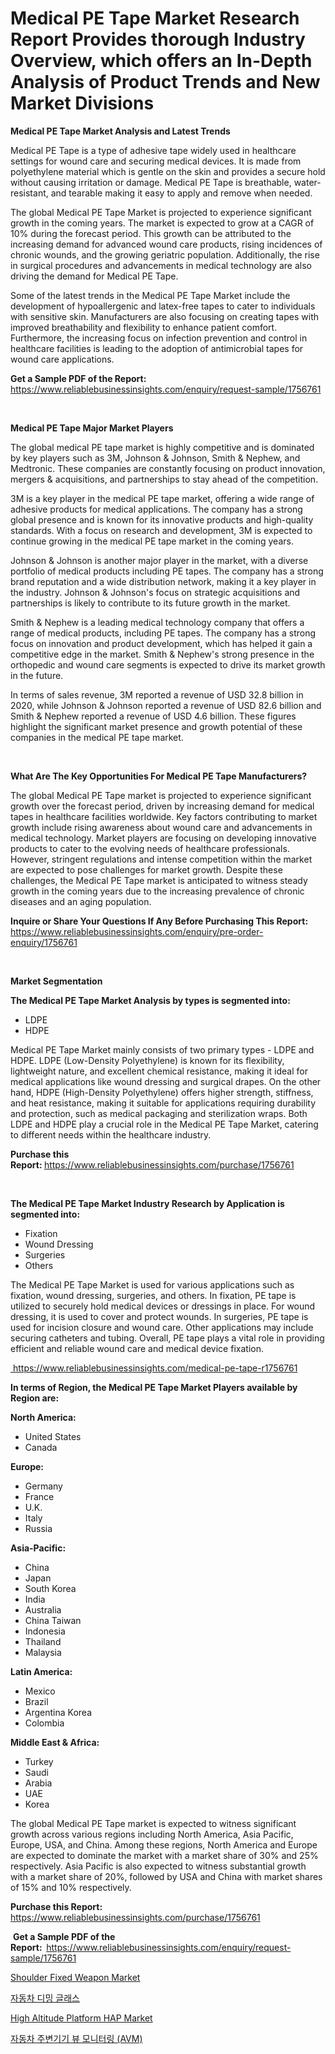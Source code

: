 <p><h1>Medical PE Tape Market Research Report Provides thorough Industry Overview, which offers an In-Depth Analysis of Product Trends and New Market Divisions</h1></p><p><strong>Medical PE Tape Market Analysis and Latest Trends</strong></p>
<p><p>Medical PE Tape is a type of adhesive tape widely used in healthcare settings for wound care and securing medical devices. It is made from polyethylene material which is gentle on the skin and provides a secure hold without causing irritation or damage. Medical PE Tape is breathable, water-resistant, and tearable making it easy to apply and remove when needed.</p><p>The global Medical PE Tape Market is projected to experience significant growth in the coming years. The market is expected to grow at a CAGR of 10% during the forecast period. This growth can be attributed to the increasing demand for advanced wound care products, rising incidences of chronic wounds, and the growing geriatric population. Additionally, the rise in surgical procedures and advancements in medical technology are also driving the demand for Medical PE Tape.</p><p>Some of the latest trends in the Medical PE Tape Market include the development of hypoallergenic and latex-free tapes to cater to individuals with sensitive skin. Manufacturers are also focusing on creating tapes with improved breathability and flexibility to enhance patient comfort. Furthermore, the increasing focus on infection prevention and control in healthcare facilities is leading to the adoption of antimicrobial tapes for wound care applications.</p></p>
<p><strong>Get a Sample PDF of the Report:&nbsp;</strong> <a href="https://www.reliablebusinessinsights.com/enquiry/request-sample/1756761">https://www.reliablebusinessinsights.com/enquiry/request-sample/1756761</a></p>
<p>&nbsp;</p>
<p><strong>Medical PE Tape Major Market Players</strong></p>
<p><p>The global medical PE tape market is highly competitive and is dominated by key players such as 3M, Johnson & Johnson, Smith & Nephew, and Medtronic. These companies are constantly focusing on product innovation, mergers & acquisitions, and partnerships to stay ahead of the competition.</p><p>3M is a key player in the medical PE tape market, offering a wide range of adhesive products for medical applications. The company has a strong global presence and is known for its innovative products and high-quality standards. With a focus on research and development, 3M is expected to continue growing in the medical PE tape market in the coming years.</p><p>Johnson & Johnson is another major player in the market, with a diverse portfolio of medical products including PE tapes. The company has a strong brand reputation and a wide distribution network, making it a key player in the industry. Johnson & Johnson's focus on strategic acquisitions and partnerships is likely to contribute to its future growth in the market.</p><p>Smith & Nephew is a leading medical technology company that offers a range of medical products, including PE tapes. The company has a strong focus on innovation and product development, which has helped it gain a competitive edge in the market. Smith & Nephew's strong presence in the orthopedic and wound care segments is expected to drive its market growth in the future.</p><p>In terms of sales revenue, 3M reported a revenue of USD 32.8 billion in 2020, while Johnson & Johnson reported a revenue of USD 82.6 billion and Smith & Nephew reported a revenue of USD 4.6 billion. These figures highlight the significant market presence and growth potential of these companies in the medical PE tape market.</p></p>
<p>&nbsp;</p>
<p><strong>What Are The Key Opportunities For Medical PE Tape Manufacturers?</strong></p>
<p><p>The global Medical PE Tape market is projected to experience significant growth over the forecast period, driven by increasing demand for medical tapes in healthcare facilities worldwide. Key factors contributing to market growth include rising awareness about wound care and advancements in medical technology. Market players are focusing on developing innovative products to cater to the evolving needs of healthcare professionals. However, stringent regulations and intense competition within the market are expected to pose challenges for market growth. Despite these challenges, the Medical PE Tape market is anticipated to witness steady growth in the coming years due to the increasing prevalence of chronic diseases and an aging population.</p></p>
<p><strong>Inquire or Share Your Questions If Any Before Purchasing This Report:</strong> <a href="https://www.reliablebusinessinsights.com/enquiry/pre-order-enquiry/1756761">https://www.reliablebusinessinsights.com/enquiry/pre-order-enquiry/1756761</a></p>
<p>&nbsp;</p>
<p><strong>Market Segmentation</strong></p>
<p><strong>The Medical PE Tape Market Analysis by types is segmented into:</strong></p>
<p><ul><li>LDPE</li><li>HDPE</li></ul></p>
<p><p>Medical PE Tape Market mainly consists of two primary types - LDPE and HDPE. LDPE (Low-Density Polyethylene) is known for its flexibility, lightweight nature, and excellent chemical resistance, making it ideal for medical applications like wound dressing and surgical drapes. On the other hand, HDPE (High-Density Polyethylene) offers higher strength, stiffness, and heat resistance, making it suitable for applications requiring durability and protection, such as medical packaging and sterilization wraps. Both LDPE and HDPE play a crucial role in the Medical PE Tape Market, catering to different needs within the healthcare industry.</p></p>
<p><strong>Purchase this Report:&nbsp;</strong><a href="https://www.reliablebusinessinsights.com/purchase/1756761">https://www.reliablebusinessinsights.com/purchase/1756761</a></p>
<p>&nbsp;</p>
<p><strong>The Medical PE Tape Market Industry Research by Application is segmented into:</strong></p>
<p><ul><li>Fixation</li><li>Wound Dressing</li><li>Surgeries</li><li>Others</li></ul></p>
<p><p>The Medical PE Tape Market is used for various applications such as fixation, wound dressing, surgeries, and others. In fixation, PE tape is utilized to securely hold medical devices or dressings in place. For wound dressing, it is used to cover and protect wounds. In surgeries, PE tape is used for incision closure and wound care. Other applications may include securing catheters and tubing. Overall, PE tape plays a vital role in providing efficient and reliable wound care and medical device fixation.</p></p>
<p><a href="https://www.reliablebusinessinsights.com/medical-pe-tape-r1756761">&nbsp;https://www.reliablebusinessinsights.com/medical-pe-tape-r1756761</a></p>
<p><strong>In terms of Region, the Medical PE Tape Market Players available by Region are:</strong></p>
<p>
    <p> <strong> North America: </strong>
        <ul>
            <li>United States</li>
            <li>Canada</li>
        </ul>
        </p> 
    <p> <strong> Europe: </strong>
        <ul>
            <li>Germany</li>
            <li>France</li>
            <li>U.K.</li>
            <li>Italy</li>
            <li>Russia</li>
        </ul>
        </p> 
    <p> <strong> Asia-Pacific: </strong>
        <ul>
            <li>China</li>
            <li>Japan</li>
            <li>South Korea</li>
            <li>India</li>
            <li>Australia</li>
            <li>China Taiwan</li>
            <li>Indonesia</li>
            <li>Thailand</li>
            <li>Malaysia</li>
        </ul>
        </p> 
    <p> <strong> Latin America: </strong>
        <ul>
            <li>Mexico</li>
            <li>Brazil</li>
            <li>Argentina Korea</li>
            <li>Colombia</li>
        </ul>
        </p> 
    <p> <strong> Middle East & Africa: </strong>
        <ul>
            <li>Turkey</li>
            <li>Saudi</li>
            <li>Arabia</li>
            <li>UAE</li>
            <li>Korea</li>
        </ul>
    </p>
    </p>
<p><p>The global Medical PE Tape market is expected to witness significant growth across various regions including North America, Asia Pacific, Europe, USA, and China. Among these regions, North America and Europe are expected to dominate the market with a market share of 30% and 25% respectively. Asia Pacific is also expected to witness substantial growth with a market share of 20%, followed by USA and China with market shares of 15% and 10% respectively.</p></p>
<p><strong>Purchase this Report: </strong><a href="https://www.reliablebusinessinsights.com/purchase/1756761">https://www.reliablebusinessinsights.com/purchase/1756761</a></p>
<p>&nbsp;<strong>Get a Sample PDF of the Report:&nbsp;&nbsp;</strong><a href="https://www.reliablebusinessinsights.com/enquiry/request-sample/1756761">https://www.reliablebusinessinsights.com/enquiry/request-sample/1756761</a></p>
<p><strong></strong></p>
<p><p><a href="https://github.com/liliskanaya73/Market-Research-Report-List-1/blob/main/shoulder-fixed-weapon-market.md">Shoulder Fixed Weapon Market</a></p><p><a href="https://github.com/risastia4/Market-Research-Report-List-1/blob/main/9656045181159.md">자동차 디밍 글래스</a></p><p><a href="https://github.com/mooaaztarek/Market-Research-Report-List-1/blob/main/high-altitude-platform-hap-market.md">High Altitude Platform HAP Market</a></p><p><a href="https://github.com/amuji413411/Market-Research-Report-List-1/blob/main/4787137181158.md">자동차 주변기기 뷰 모니터링 (AVM)</a></p></p>